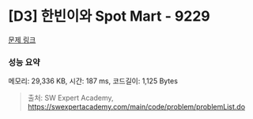 # [D3] 한빈이와 Spot Mart - 9229 

[문제 링크](https://swexpertacademy.com/main/code/problem/problemDetail.do?contestProbId=AW8Wj7cqbY0DFAXN) 

### 성능 요약

메모리: 29,336 KB, 시간: 187 ms, 코드길이: 1,125 Bytes



> 출처: SW Expert Academy, https://swexpertacademy.com/main/code/problem/problemList.do